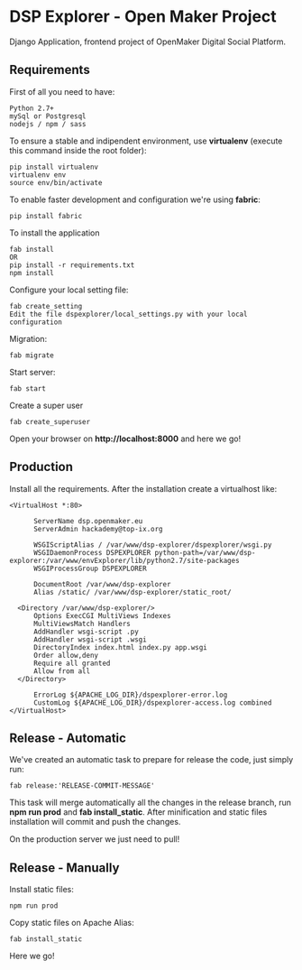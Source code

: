 # DSP Explorer - Open Maker Project

Django Application, frontend project of OpenMaker Digital Social Platform.

## Requirements

First of all you need to have:

    Python 2.7+
    mySql or Postgresql
    nodejs / npm / sass

To ensure a stable and indipendent environment, use **virtualenv** (execute this command inside the root folder):

    pip install virtualenv
    virtualenv env
    source env/bin/activate

To enable faster development and configuration we're using **fabric**:

    pip install fabric

To install the application

    fab install
    OR
    pip install -r requirements.txt
    npm install

Configure your local setting file:

    fab create_setting
    Edit the file dspexplorer/local_settings.py with your local configuration

Migration:

    fab migrate

Start server:

    fab start

Create a super user

    fab create_superuser

Open your browser on **http://localhost:8000** and here we go!

## Production

Install all the requirements. After the installation create a virtualhost like:

    <VirtualHost *:80>

          ServerName dsp.openmaker.eu
          ServerAdmin hackademy@top-ix.org
    
          WSGIScriptAlias / /var/www/dsp-explorer/dspexplorer/wsgi.py
          WSGIDaemonProcess DSPEXPLORER python-path=/var/www/dsp-explorer:/var/www/envExplorer/lib/python2.7/site-packages
          WSGIProcessGroup DSPEXPLORER
          
          DocumentRoot /var/www/dsp-explorer
          Alias /static/ /var/www/dsp-explorer/static_root/
          
      <Directory /var/www/dsp-explorer/>
          Options ExecCGI MultiViews Indexes
          MultiViewsMatch Handlers
          AddHandler wsgi-script .py
          AddHandler wsgi-script .wsgi
          DirectoryIndex index.html index.py app.wsgi
          Order allow,deny
          Require all granted
          Allow from all
      </Directory>
      
          ErrorLog ${APACHE_LOG_DIR}/dspexplorer-error.log
          CustomLog ${APACHE_LOG_DIR}/dspexplorer-access.log combined
    </VirtualHost>

## Release - Automatic

We've created an automatic task to prepare for release the code, just simply run:

    fab release:'RELEASE-COMMIT-MESSAGE'
    
This task will merge automatically all the changes in the release branch, run **npm run prod** and **fab install_static**.
After minification and static files installation will commit and push the changes.

On the production server we just need to pull!

## Release - Manually

Install static files:

    npm run prod
    
Copy static files on Apache Alias:

    fab install_static

Here we go!
